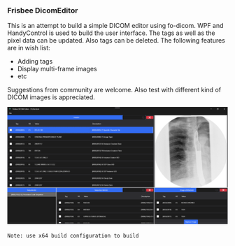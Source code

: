 ﻿### Frisbee DicomEditor
This is an attempt to build a simple DICOM editor using fo-dicom. 
WPF and HandyControl is used to build the user interface. 
The tags as well as the pixel data can be updated. Also tags can be deleted.
The following features are in wish list:

- Adding tags
- Display multi-frame images
- etc

Suggestions from community are welcome. Also test with different kind of DICOM images is appreciated.

![](Images/screen.png "DICOM editor screen")

``Note: use x64 build configuration to build``